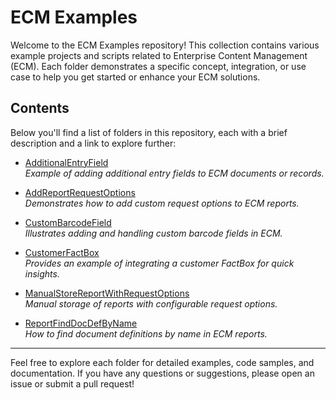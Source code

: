 # ECM Examples

Welcome to the ECM Examples repository! This collection contains various example projects and scripts related to Enterprise Content Management (ECM). Each folder demonstrates a specific concept, integration, or use case to help you get started or enhance your ECM solutions.

## Contents

Below you'll find a list of folders in this repository, each with a brief description and a link to explore further:

- [AdditionalEntryField](./AdditionalEntryField)  
  *Example of adding additional entry fields to ECM documents or records.*

- [AddReportRequestOptions](./AddReportRequestOptions)  
  *Demonstrates how to add custom request options to ECM reports.*

- [CustomBarcodeField](./CustomBarcodeField)  
  *Illustrates adding and handling custom barcode fields in ECM.*

- [CustomerFactBox](./CustomerFactBox)  
  *Provides an example of integrating a customer FactBox for quick insights.*

- [ManualStoreReportWithRequestOptions](./ManualStoreReportWithRequestOptions)  
  *Manual storage of reports with configurable request options.*

- [ReportFindDocDefByName](./ReportFindDocDefByName)  
  *How to find document definitions by name in ECM reports.*

---

Feel free to explore each folder for detailed examples, code samples, and documentation. If you have any questions or suggestions, please open an issue or submit a pull request!